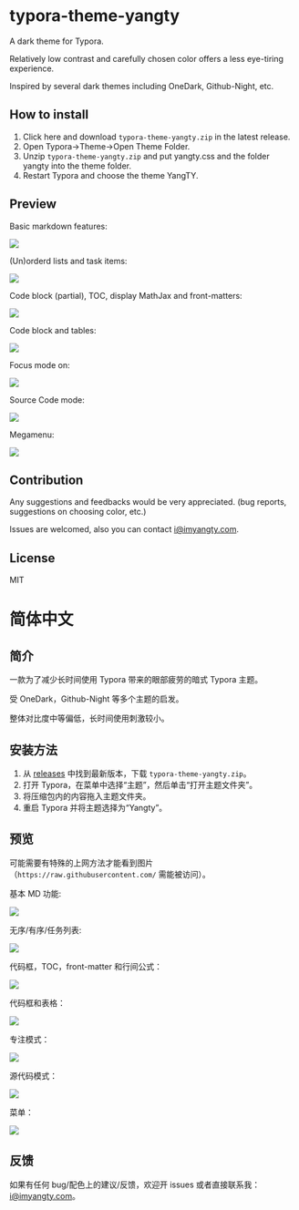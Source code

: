 # typora-theme-yangty

A dark theme for Typora.

Relatively low contrast and carefully chosen color offers a less eye-tiring experience.

Inspired by several dark themes including OneDark, Github-Night, etc.

## How to install

1. Click here and download `typora-theme-yangty.zip` in the latest release.
1. Open Typora->Theme->Open Theme Folder.
2. Unzip `typora-theme-yangty.zip` and put yangty.css and the folder yangty into the theme folder.
3. Restart Typora and choose the theme YangTY.

## Preview

Basic markdown features: 

![](https://github.com/Cgfyufsygsm/typora-theme-yangty/blob/main/preview/preview1.png?raw=true)

(Un)orderd lists and task items: 

![](https://github.com/Cgfyufsygsm/typora-theme-yangty/blob/main/preview/preview2.png?raw=true)

Code block (partial), TOC, display MathJax and front-matters: 

![](https://github.com/Cgfyufsygsm/typora-theme-yangty/blob/main/preview/preview3.png?raw=true)

Code block and tables: 

![](https://github.com/Cgfyufsygsm/typora-theme-yangty/blob/main/preview/preview4.png?raw=true)

Focus mode on: 

![](https://github.com/Cgfyufsygsm/typora-theme-yangty/blob/main/preview/preview5.png?raw=true)

Source Code mode: 

![](https://github.com/Cgfyufsygsm/typora-theme-yangty/blob/main/preview/preview6.png?raw=true)

Megamenu: 

![](https://github.com/Cgfyufsygsm/typora-theme-yangty/blob/main/preview/preview7.png?raw=true)

## Contribution

Any suggestions and feedbacks would be very appreciated. (bug reports, suggestions on choosing color, etc.)

Issues are welcomed, also you can contact i@imyangty.com.

## License

MIT

# 简体中文

## 简介

一款为了减少长时间使用 Typora 带来的眼部疲劳的暗式 Typora 主题。

受 OneDark，Github-Night 等多个主题的启发。

整体对比度中等偏低，长时间使用刺激较小。

## 安装方法

1. 从 [releases](https://github.com/Cgfyufsygsm/typora-theme-yangty/releases) 中找到最新版本，下载 `typora-theme-yangty.zip`。
2. 打开 Typora，在菜单中选择“主题”，然后单击“打开主题文件夹”。
3. 将压缩包内的内容拖入主题文件夹。
4. 重启 Typora 并将主题选择为“Yangty”。

## 预览

可能需要有特殊的上网方法才能看到图片（`https://raw.githubusercontent.com/` 需能被访问）。

基本 MD 功能: 

![](https://github.com/Cgfyufsygsm/typora-theme-yangty/blob/main/preview/preview1.png?raw=true)

无序/有序/任务列表: 

![](https://github.com/Cgfyufsygsm/typora-theme-yangty/blob/main/preview/preview2.png?raw=true)

代码框，TOC，front-matter 和行间公式：

![](https://github.com/Cgfyufsygsm/typora-theme-yangty/blob/main/preview/preview3.png?raw=true)

代码框和表格：

![](https://github.com/Cgfyufsygsm/typora-theme-yangty/blob/main/preview/preview4.png?raw=true)

专注模式：

![](https://github.com/Cgfyufsygsm/typora-theme-yangty/blob/main/preview/preview5.png?raw=true)

源代码模式：

![](https://github.com/Cgfyufsygsm/typora-theme-yangty/blob/main/preview/preview6.png?raw=true)

菜单：

![](https://github.com/Cgfyufsygsm/typora-theme-yangty/blob/main/preview/preview7.png?raw=true)

## 反馈

如果有任何 bug/配色上的建议/反馈，欢迎开 issues 或者直接联系我：i@imyangty.com。